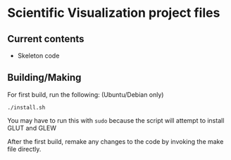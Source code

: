 # Scientific Visualization project files

## Current contents
- Skeleton code

## Building/Making
For first build, run the following: (Ubuntu/Debian only)
```
./install.sh
```
You may have to run this with `sudo` because the script will attempt to install GLUT and GLEW

After the first build, remake any changes to the code by invoking the make file directly.
